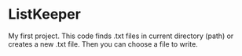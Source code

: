 # ListKeeper
My first project. 
This code finds .txt files in current directory (path) or creates a new .txt file. Then you can choose a file to write.
